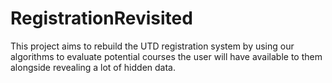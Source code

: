 # RegistrationRevisited
This project aims to rebuild the UTD registration system by using our algorithms to evaluate potential courses the user will have available to them alongside revealing a lot of hidden data.
